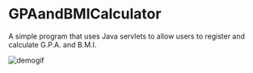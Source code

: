 # GPAandBMICalculator
A simple program that uses Java servlets to allow users to register and calculate G.P.A. and B.M.I.

![demogif](https://user-images.githubusercontent.com/44896870/51543277-d1421100-1e22-11e9-8ac0-dbe09c9f183b.gif)
